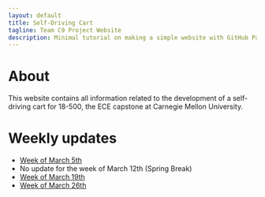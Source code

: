 ```yaml
---
layout: default
title: Self-Driving Cart
tagline: Team C9 Project Website
description: Minimal tutorial on making a simple website with GitHub Pages
---
```


# About

This website contains all information related to the development of
a self-driving cart for 18-500, the ECE capstone at Carnegie Mellon University.

# Weekly updates

* [Week of March 5th](pages/weekly-update-1.html)
* No update for the week of March 12th (Spring Break)
* [Week of March 19th](pages/weekly-update-3.html)
* [Week of March 26th](pages/weekly-update-4.html)
